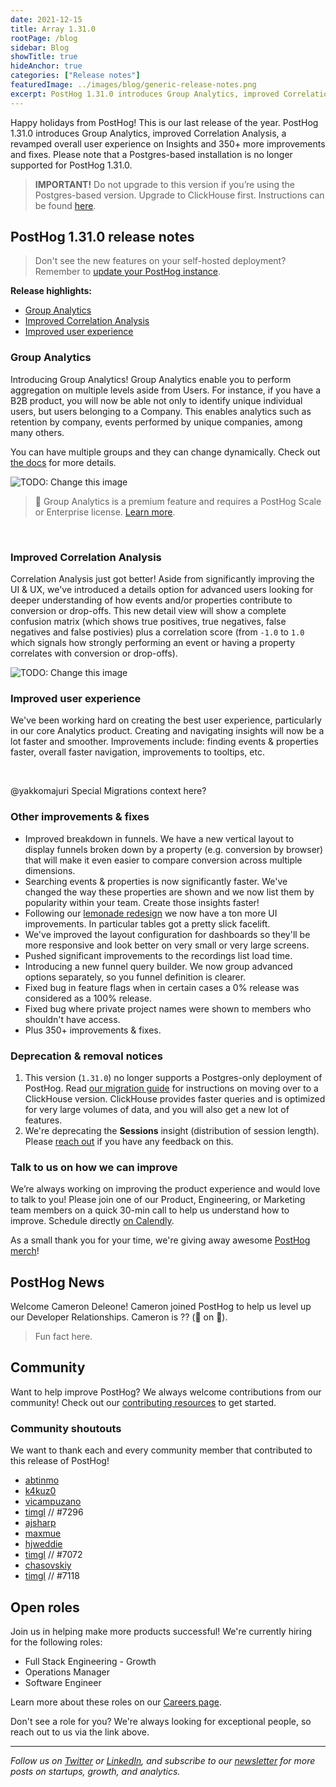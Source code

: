 ```yaml
---
date: 2021-12-15
title: Array 1.31.0
rootPage: /blog
sidebar: Blog
showTitle: true
hideAnchor: true
categories: ["Release notes"]
featuredImage: ../images/blog/generic-release-notes.png
excerpt: PostHog 1.31.0 introduces Group Analytics, improved Correlation Analysis, a revamped overall user experience on Insights and 350+ more improvements and fixes.
---
```



Happy holidays from PostHog! This is our last release of the year. PostHog 1.31.0 introduces Group Analytics, improved Correlation Analysis, a revamped overall user experience on Insights and 350+ more improvements and fixes. Please note that a Postgres-based installation is no longer supported for PostHog 1.31.0.

<blockquote class='warning-note'>
<b>IMPORTANT!</b> Do not upgrade to this version if you’re using the Postgres-based version. Upgrade to ClickHouse first. Instructions can be found <a href="/docs/self-host/migrate-from-postgres-to-clickhouse" target="_blank">here</a>.
</blockquote>

## PostHog 1.31.0 release notes

> Don't see the new features on your self-hosted deployment? Remember to [update your PostHog instance](/docs/self-host/configure/upgrading-posthog).

**Release highlights:**
- [Group Analytics](#group-analytics)
- [Improved Correlation Analysis](#improved-correlation-analysis)
- [Improved user experience](#improved-user-experience)

### Group Analytics

Introducing Group Analytics! Group Analytics enable you to perform aggregation on multiple levels aside from Users. For instance, if you have a B2B product, you will now be able not only to identify unique individual users, but users belonging to a Company. This enables analytics such as retention by company, events performed by unique companies, among many others. 

You can have multiple groups and they can change dynamically. Check out [the docs](/docs/user-guides/group-analytics) for more details.


<img src="https://posthog-static-files.s3.us-east-2.amazonaws.com/Website-Assets/Array/1_30_0-correlation.png" alt="TODO: Change this image" />


> 🎁 Group Analytics is a premium feature and requires a PostHog Scale or Enterprise license. [Learn more](/pricing).

<br />

### Improved Correlation Analysis

Correlation Analysis just got better! Aside from significantly improving the UI & UX, we've introduced a details option for advanced users looking for deeper understanding of how events and/or properties contribute to conversion or drop-offs. This new detail view will show a complete confusion matrix (which shows true positives, true negatives, false negatives and false postivies) plus a correlation score (from `-1.0` to `1.0` which signals how strongly performing an event or having a property correlates with conversion or drop-offs).

<img src="https://posthog-static-files.s3.us-east-2.amazonaws.com/Website-Assets/Array/1_30_0-correlation.png" alt="TODO: Change this image" />


<br />

### Improved user experience

We've been working hard on creating the best user experience, particularly in our core Analytics product. Creating and navigating insights will now be a lot faster and smoother. Improvements include: finding events & properties faster, overall faster navigation, improvements to tooltips, etc.

<br />


@yakkomajuri Special Migrations context here?


### Other improvements & fixes
- Improved breakdown in funnels. We have a new vertical layout to display funnels broken down by a property (e.g. conversion by browser) that will make it even easier to compare conversion across multiple dimensions.
- Searching events & properties is now significantly faster. We've changed the way these properties are shown and we now list them by popularity within your team. Create those insights faster!
- Following our [lemonade redesign](/blog/the-posthog-array-1-30-0#fresh-new-look-and-feel) we now have a ton more UI improvements. In particular tables got a pretty slick facelift.
- We've improved the layout configuration for dashboards so they'll be more responsive and look better on very small or very large screens.
- Pushed significant improvements to the recordings list load time.
- Introducing a new funnel query builder. We now group advanced options separately, so you funnel definition is clearer.
- Fixed bug in feature flags when in certain cases a 0% release was considered as a 100% release.
- Fixed bug where private project names were shown to members who shouldn't have access.
- Plus 350+ improvements & fixes.

### Deprecation & removal notices

1. This version (`1.31.0`) no longer supports a Postgres-only deployment of PostHog. Read [our migration guide](/docs/self-host/migrate-from-postgres-to-clickhouse) for instructions on moving over to a ClickHouse version. ClickHouse provides faster queries and is optimized for very large volumes of data, and you will also get a new lot of features.
2. We're deprecating the **Sessions** insight (distribution of session length). Please [reach out](/support) if you have any feedback on this.

### Talk to us on how we can improve

We’re always working on improving the product experience and would love to talk to you! Please join one of our Product, Engineering, or Marketing team members on a quick 30-min call to help us understand how to improve. Schedule directly [on Calendly](https://calendly.com/posthog-feedback).

As a small thank you for your time, we're giving away awesome [PostHog merch](https://merch.posthog.com)!


## PostHog News

Welcome Cameron Deleone! Cameron joined PostHog to help us level up our Developer Relationships. Cameron is ?? (🍍 on 🍕).

> Fun fact here.


## Community

Want to help improve PostHog? We always welcome contributions from our community! Check out our [contributing resources](/docs/contribute) to get started.

### Community shoutouts
We want to thank each and every community member that contributed to this release of PostHog!

- [abtinmo](https://github.com/abtinmo)
- [k4kuz0](https://github.com/k4kuz0)
- [vicampuzano](https://github.com/vicampuzano)
- [timgl](https://github.com/timgl) // #7296
- [ajsharp](https://github.com/ajsharp)
- [maxmue](https://github.com/maxmue)
- [hjweddie](https://github.com/hjweddie)
- [timgl](https://github.com/timgl) // #7072
- [chasovskiy](https://github.com/chasovskiy)
- [timgl](https://github.com/timgl) // #7118
## Open roles

Join us in helping make more products successful! We're currently hiring for the following roles:

- Full Stack Engineering - Growth
- Operations Manager
- Software Engineer

Learn more about these roles on our [Careers page](https://posthog.com/careers).

Don't see a role for you? We're always looking for exceptional people, so reach out to us via the link above.

<hr/>

_Follow us on [Twitter](https://twitter.com/PostHog) or [LinkedIn](https://linkedin.com/company/posthog), and subscribe to our [newsletter](https://posthog.com/newsletter) for more posts on startups, growth, and analytics._

<ArrayCTA />
